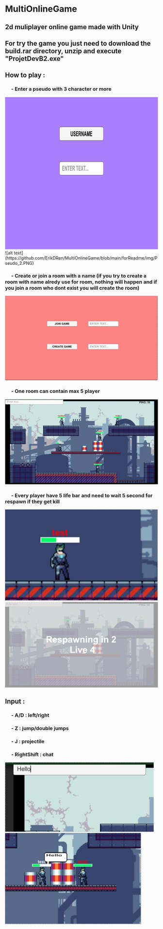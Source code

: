 # MultiOnlineGame
## 2d muliplayer online game made with Unity

## For try the game you just need to download the build.rar directory, unzip and execute "ProjetDevB2.exe"

## How to play : 
### &emsp; - Enter a pseudo with 3 character or more
<img src="https://github.com/ErikDRen/MultiOnlineGame/blob/main/forReadme/img/Pseudo_1.PNG" width="800" height="500">
![alt text](https://github.com/ErikDRen/MultiOnlineGame/blob/main/forReadme/img/Pseudo_2.PNG)

### &emsp; - Create or join a room with a name (if you try to create a room with name alredy use for room, nothing will happen and if you join a room who dont exist you will create the room)
![alt text](https://github.com/ErikDRen/MultiOnlineGame/blob/main/forReadme/img/Create_Join.PNG)

### &emsp; - One room can contain max 5 player
![alt text](https://github.com/ErikDRen/MultiOnlineGame/blob/main/forReadme/img/Max_Player.PNG)

### &emsp; - Every player have 5 life bar and need to wait 5 second for respawn if they get kill 
![alt text](https://github.com/ErikDRen/MultiOnlineGame/blob/main/forReadme/img/Life_bar.PNG)
![alt text](https://github.com/ErikDRen/MultiOnlineGame/blob/main/forReadme/img/Respawn.PNG)

## Input :
### &emsp; - A/D : left/right
### &emsp; - Z : jump/double jumps
### &emsp; - J : projectile
### &emsp; - RightShift : chat
![alt text](https://github.com/ErikDRen/MultiOnlineGame/blob/main/forReadme/img/Chat_1.PNG)
<br>
![alt text](https://github.com/ErikDRen/MultiOnlineGame/blob/main/forReadme/img/Chat_2.PNG)
